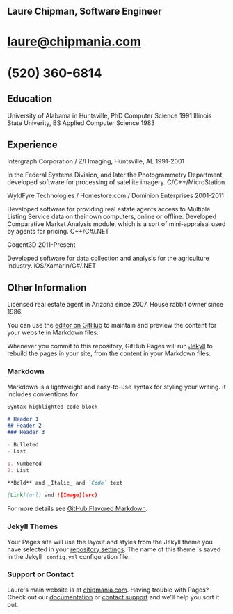 ## Laure Chipman, Software Engineer
# laure@chipmania.com
# (520) 360-6814

## Education
University of Alabama in Huntsville, PhD Computer Science 1991
Illinois State Univerity, BS Applied Computer Science 1983

## Experience
Intergraph Corporation / Z/I Imaging, Huntsville, AL
1991-2001

In the Federal Systems Division, and later the Photogrammetry Department, developed software for processing of satellite imagery. C/C++/MicroStation

WyldFyre Technologies / Homestore.com / Dominion Enterprises
2001-2011

Developed software for providing real estate agents access to Multiple Listing Service data on their own computers, online or offline. Developed Comparative Market Analysis module, which is a sort of mini-appraisal used by agents for pricing.  C++/C#/.NET

Cogent3D
2011-Present

Developed software for data collection and analysis for the agriculture industry.  iOS/Xamarin/C#/.NET

## Other Information
Licensed real estate agent in Arizona since 2007.
House rabbit owner since 1986.

You can use the [editor on GitHub](https://github.com/alphanumericj/r1/edit/master/README.md) to maintain and preview the content for your website in Markdown files.

Whenever you commit to this repository, GitHub Pages will run [Jekyll](https://jekyllrb.com/) to rebuild the pages in your site, from the content in your Markdown files.

### Markdown

Markdown is a lightweight and easy-to-use syntax for styling your writing. It includes conventions for

```markdown
Syntax highlighted code block

# Header 1
## Header 2
### Header 3

- Bulleted
- List

1. Numbered
2. List

**Bold** and _Italic_ and `Code` text

[Link](url) and ![Image](src)
```

For more details see [GitHub Flavored Markdown](https://guides.github.com/features/mastering-markdown/).

### Jekyll Themes

Your Pages site will use the layout and styles from the Jekyll theme you have selected in your [repository settings](https://github.com/alphanumericj/r1/settings). The name of this theme is saved in the Jekyll `_config.yml` configuration file.

### Support or Contact

Laure's main website is at [chipmania.com](http://www.chipmania.com). 
Having trouble with Pages? Check out our [documentation](https://help.github.com/categories/github-pages-basics/) or [contact support](https://github.com/contact) and we’ll help you sort it out.
